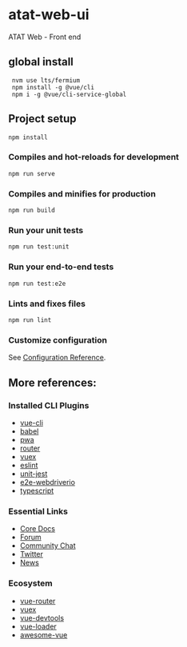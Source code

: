 # atat-web-ui
ATAT Web - Front end

## global install

```
 nvm use lts/fermium 
 npm install -g @vue/cli
 npm i -g @vue/cli-service-global
```

## Project setup
```
npm install
```

### Compiles and hot-reloads for development
```
npm run serve
```

### Compiles and minifies for production
```
npm run build
```

### Run your unit tests
```
npm run test:unit
```

### Run your end-to-end tests
```
npm run test:e2e
```

### Lints and fixes files
```
npm run lint
```

### Customize configuration
See [Configuration Reference](https://cli.vuejs.org/config/).


## More references:

### Installed CLI Plugins
- [vue-cli](https://cli.vuejs.org/)
- [babel](https://github.com/vuejs/vue-cli/tree/dev/packages/%40vue/cli-plugin-babel)
- [pwa](https://github.com/vuejs/vue-cli/tree/dev/packages/%40vue/cli-plugin-pwa)
- [router](https://github.com/vuejs/vue-cli/tree/dev/packages/%40vue/cli-plugin-router)
- [vuex](https://github.com/vuejs/vue-cli/tree/dev/packages/%40vue/cli-plugin-vuex)
- [eslint](https://github.com/vuejs/vue-cli/tree/dev/packages/%40vue/cli-plugin-eslint)
- [unit-jest](https://github.com/vuejs/vue-cli/tree/dev/packages/%40vue/cli-plugin-unit-jest)
- [e2e-webdriverio](https://github.com/vuejs/vue-cli/tree/dev/packages/%40vue/cli-plugin-e2e-webdriverio)
- [typescript](https://github.com/vuejs/vue-cli/tree/dev/packages/%40vue/cli-plugin-typescript)

### Essential Links

- [Core Docs](https://vuejs.org/)
- [Forum](https://forum.vuejs.org/)
- [Community Chat](https://chat.vuejs.org/)
- [Twitter](https://twitter.com/vuejs)
- [News](https://news.vuejs.org/)

### Ecosystem
- [vue-router](https://router.vuejs.org/)
- [vuex](https://vuex.vuejs.org/)
- [vue-devtools](https://github.com/vuejs/vue-devtools#vue-devtools)
- [vue-loader](https://vue-loader.vuejs.org/)
- [awesome-vue](https://github.com/vuejs/awesome-vue)
